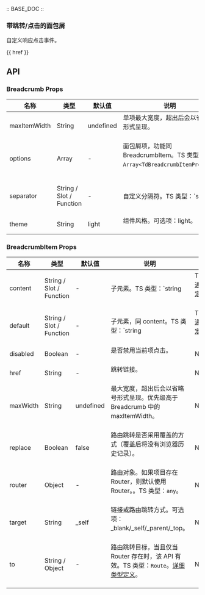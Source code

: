 :: BASE_DOC ::

### 带跳转/点击的面包屑

自定义响应点击事件。

{{ href }}
## API
### Breadcrumb Props

名称 | 类型 | 默认值 | 说明 | 必传
-- | -- | -- | -- | --
maxItemWidth | String | undefined | 单项最大宽度，超出后会以省略号形式呈现。<br/><br/> | N
options | Array | - | 面包屑项，功能同 BreadcrumbItem。TS 类型：`Array<TdBreadcrumbItemProps>`。<br/><br/> | N
separator | String / Slot / Function | - | 自定义分隔符。TS 类型：`string | TNode`。[通用类型定义](https://github.com/Tencent/tdesign-vue/blob/develop/src/common.ts)。<br/><br/> | N
theme | String | light | 组件风格。可选项：light。<br/><br/> | N

### BreadcrumbItem Props

名称 | 类型 | 默认值 | 说明 | 必传
-- | -- | -- | -- | --
content | String / Slot / Function | - | 子元素。TS 类型：`string | TNode`。[通用类型定义](https://github.com/Tencent/tdesign-vue/blob/develop/src/common.ts)。<br/><br/> | N
default | String / Slot / Function | - | 子元素，同 content。TS 类型：`string | TNode`。[通用类型定义](https://github.com/Tencent/tdesign-vue/blob/develop/src/common.ts)。<br/><br/> | N
disabled | Boolean | - | 是否禁用当前项点击。<br/><br/> | N
href | String | - | 跳转链接。<br/><br/> | N
maxWidth | String | undefined | 最大宽度，超出后会以省略号形式呈现。优先级高于 Breadcrumb 中的 maxItemWidth。<br/><br/> | N
replace | Boolean | false | 路由跳转是否采用覆盖的方式（覆盖后将没有浏览器历史记录）。<br/><br/> | N
router | Object | - | 路由对象。如果项目存在 Router，则默认使用 Router。。TS 类型：`any`。<br/><br/> | N
target | String | _self | 链接或路由跳转方式。可选项：_blank/_self/_parent/_top。<br/><br/> | N
to | String / Object | - | 路由跳转目标，当且仅当 Router 存在时，该 API 有效。TS 类型：`Route`。[详细类型定义](https://github.com/Tencent/tdesign-vue/tree/develop/src/breadcrumb/type.ts)。<br/><br/> | N
